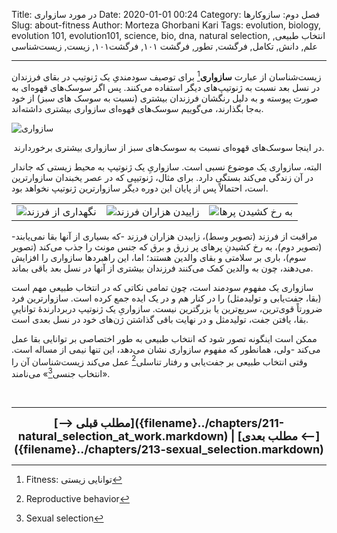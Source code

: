 Title: در مورد سازواری
Date: 2020-01-01 00:24
Category: فصل دوم: سازوکارها
Slug: about-fitness
Author: Morteza Ghorbani Kari
Tags: evolution, biology, evolution 101, evolution101, science, bio, dna, natural selection, انتخاب طبیعی, علم, دانش, تکامل, فرگشت, تطور, فرگشت ۱۰۱, فرگشت۱۰۱, زیست, زیست‌شناسی

------
زیست‌شناسان از عبارت **سازواری**[^۱] برای توصیف سودمندیِ یک ژنوتیپ در بقای فرزندان در نسل بعد نسبت به ژنوتیپ‌های دیگر استفاده می‌کنند. پس اگر سوسک‌های قهوه‌ای به صورت پیوسته و به دلیل رنگشان فرزندان بیشتری (نسبت به سوسک های سبز) از خود به‌جا بگذارند، می‌گوییم سوسک‌های قهوه‌ای سازواری بیشتری داشته‌اند.

![سازواری]({static}/images/27-1.gif)
<center>در اینجا سوسک‌های قهوه‌ای نسبت به سوسک‌های سبز از سازواری بیشتری برخوردارند.</center>

البته، سازواری یک موضوع نسبی است. سازواریِ یک ژنوتیپ به محیط زیستی که جاندار در آن زندگی می‌کند بستگی دارد. برای مثال، ژنوتیپی که در عصر یخبندان سازوارترین است، احتمالاً پس از پایان این دوره دیگر سازوارترین ژنوتیپ نخواهد بود.

<center>
    <table>
        <tr>
            <td><img src='{static}/images/27-2.jpg' alt="نگهداری از فرزند"></td>
            <td><img src='{static}/images/27-3.jpg' alt="زاییدن هزاران فرزند"></td>
            <td><img src='{static}/images/27-4.jpg' alt="به رخ کشیدنِ پرها"></td>
        </tr>
    </table>
</center>

مراقبت از فرزند (تصویر وسط)، زاییدن هزاران فرزند -که بسیاری از آنها بقا نمی‌یابند- (تصویر دوم)، به رخ کشیدنِ پرهای پر زرق و برق که جنس مونث را جذب می‌کند (تصویر سوم)، باری بر سلامتی و بقای والدین هستند؛ اما، این راهبردها سازواری را افزایش می‌دهند، چون به والدین کمک می‌کنند فرزندان بیشتری از آنها در نسل بعد باقی بماند.

سازواری یک مفهوم سودمند است، چون تمامی نکاتی که در انتخاب طبیعی مهم است (بقا، جفت‌یابی و تولیدمثل) را در کنار هم و در یک ایده جمع کرده است. سازوارترین فرد ضرورتاً قوی‌ترین، سریع‌ترین یا بزرگترین نیست. سازواریِ یک ژنوتیپ دربردارندهٔ تواناییِ بقا، یافتن جفت، تولیدمثل و در نهایت باقی گذاشتن ژن‌های خود در نسل بعدی است.
    
ممکن است اینگونه تصور شود که انتخاب طبیعی به طور اختصاصی بر توانایی بقا عمل می‌کند -ولی، همانطور که مفهوم سازواری نشان می‌دهد، این تنها نیمی از مساله است. وقتی انتخاب طبیعی بر جفت‌یابی و رفتار تناسلی[^۲] عمل می‌کند زیست‌شناسان آن را «انتخاب جنسی[^۳]» می‌نامند.

<br>

[^۱]: Fitness: توانایی زیستی
[^۲]: Reproductive behavior
[^۳]: Sexual selection

------
<center>
    <font size="4">
        <b>
            [⟶ مطلب قبلی]({filename}../chapters/211-natural_selection_at_work.markdown) | [مطلب بعدی ⟵]({filename}../chapters/213-sexual_selection.markdown) 
        </b>
    </font>
</center>